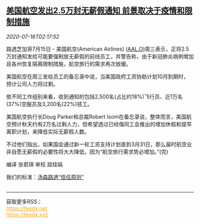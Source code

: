 <!--1594866198000-->
[美国航空发出2.5万封无薪假通知 前景取决于疫情和限制措施](https://cn.reuters.com/article/american-airlines-0715-wedn-idCNKCS24H08K)
------

<div><i>2020-07-16T02:17:52</i></div><div class="StandardArticleBody_body"><p>路透芝加哥7月15日 - 美国航空(American Airlines) (<span id="symbol_AAL.O_0"><a href="//www.reuters.com/companies/AAL.O">AAL.O</a></span>)周三表示，正将2.5万封通知发给可能要强制放无薪假的前线员工，并警告称，由于新冠肺炎病例增加且各州恢复隔离限制措施，航空旅行的需求再次放缓。 </p><p>美国航空在周三发给员工的备忘录中说，当美国政府工资协助计划10月到期时，预计公司人力将过剩。 </p><p>依不同工作组别来看，收到通知的包括2,500名(占比约18%)飞行员、近1万名(37%)空服员及3,200名(22%)技工。 </p><p>美国航空执行长Doug Parker和总裁Robert Isom在备忘录说，整体而言，美国航空预计秋天约有2万名过剩人力，但希望透过已经偕同工会推出的增加休假和提早离职计划，来降低实际无薪假人数。 </p><p>不过他们指出，如果国会通过新一轮工资支持计划直到3月31日，那么届时航空业非自愿无薪假的必要性将大大降低，因为“航空旅行需求势必增加。”(完) </p><div class="Attribution_container"><div class="Attribution_attribution"><p class="Attribution_content">编译 张若琪 审校 屈桂娟 </p></div></div><div class="StandardArticleBody_trustBadgeContainer"><span class="StandardArticleBody_trustBadgeTitle">我们的标准：</span><span class="trustBadgeUrl"><a href="https://www.thomsonreuters.cn/content/dam/openweb/documents/pdf/china/brochures/about-us-1.pdf">汤森路透“信任原则”</a></span></div></div><br><hr><div>获取更多RSS：<br><a href="https://feedx.net" style="color:orange" target="_blank">https://feedx.net</a> <br><a href="https://feedx.xyz" style="color:orange" target="_blank">https://feedx.xyz</a><br></div>
